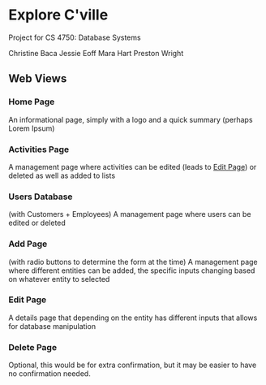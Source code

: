 # Explore C'ville
Project for CS 4750: Database Systems

Christine Baca
Jessie Eoff
Mara Hart
Preston Wright

## Web Views
### Home Page
An informational page, simply with a logo and a quick summary (perhaps Lorem Ipsum)

### Activities Page
A management page where activities can be edited (leads to [Edit Page](#EditPage)) or deleted as well as added to lists

### Users Database 
(with Customers + Employees)
A management page where users can be edited or deleted

### Add Page
(with radio buttons to determine the form at the time)
A management page where different entities can be added, the specific inputs changing based on whatever entity to selected

### Edit Page
A details page that depending on the entity has different inputs that allows for database manipulation

### Delete Page
Optional, this would be for extra confirmation, but it may be easier to have no confirmation needed.

